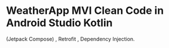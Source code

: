 # WeatherApp MVI Clean Code  in Android Studio Kotlin  
(Jetpack Compose) ,
Retrofit ,
Dependency Injection.
